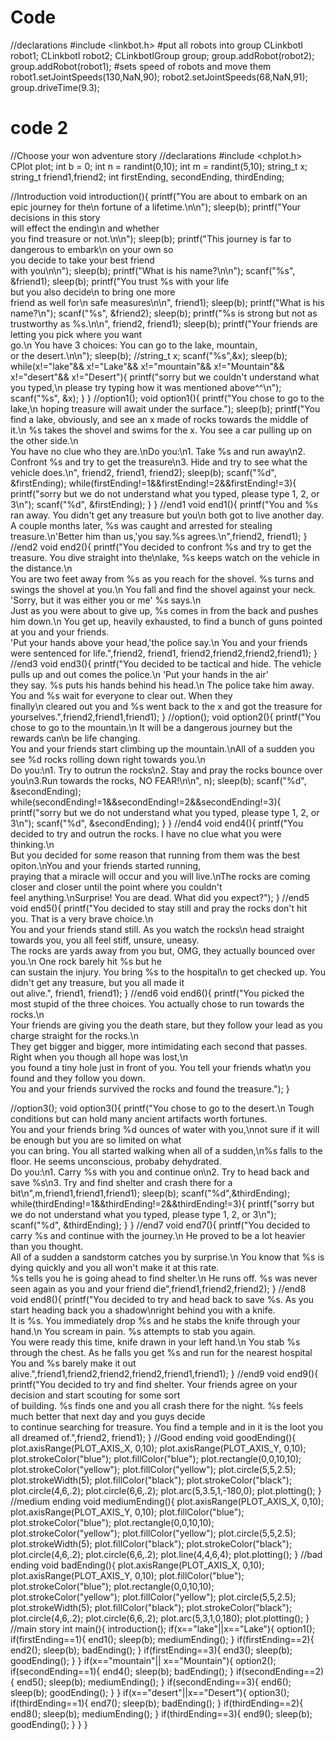 # Code
//declarations
#include <linkbot.h>
#put all robots into group
CLinkbotI robot1;
CLinkbotI robot2;
CLinkbotIGroup group;
group.addRobot(robot2);
group.addRobot(robot1);
#sets speed of robots and move them
robot1.setJointSpeeds(130,NaN,90);
robot2.setJointSpeeds(68,NaN,91);
group.driveTime(9.3);
# code 2
//Choose your won adventure story
//declarations
#include <chplot.h>
CPlot plot;
int b = 0;
int n = randint(0,10);
int m = randint(5,10);
string_t x;
string_t friend1,friend2;
int firstEnding, secondEnding, thirdEnding;

//Introduction
void introduction(){
    printf("You are about to embark on an \
epic journey for the\n fortune of a lifetime.\n\n");
    sleep(b);
    printf("Your decisions in this story \
will effect the ending\n and whether \
you find treasure or not.\n\n");
    sleep(b);
    printf("This journey is far to \
dangerous to embark\n on your own so \
you decide to take your best friend \
with you\n\n");
    sleep(b);
    printf("What is his name?\n\n");
    scanf("%s", &friend1);
    sleep(b);
    printf("You trust %s with your life \
but you also decide\n to bring one more \
friend as well for\n safe measures\n\n", friend1);
    sleep(b);
    printf("What is his name?\n");
    scanf("%s", &friend2);
    sleep(b);
    printf("%s is strong but not as trustworthy as %s.\n\n", friend2, friend1);
    sleep(b);
    printf("Your friends are letting you pick where you want \
go.\n You have 3 choices: You can go to the lake, mountain, \
or the desert.\n\n");
    sleep(b);
    //string_t x;
    scanf("%s",&x);
    sleep(b);
    while(x!="lake"&& x!="Lake"&& x!="mountain"&& x!="Mountain"&& x!="desert"&& x!="Desert"){
        printf("sorry but we couldn't understand what you typed,\n please try typing how it was mentioned above^^\n");
        scanf("%s", &x);
    }
}
//option1();
void option1(){
    printf("You chose to go to the lake,\n hoping treasure will await under the surface.");
    sleep(b);
    printf("You find a lake, obviously, and see an x made of rocks towards the middle of it.\n %s takes the shovel and swims for the x. You see a car pulling up on the other side.\n \
You have no clue who they are.\nDo you:\n1. Take %s and run away\n2. Confront %s and try to get the treasure\n3. Hide and try to see what the vehicle does.\n", friend2, friend1, friend2);
    sleep(b);
    scanf("%d", &firstEnding);
    while(firstEnding!=1&&firstEnding!=2&&firstEnding!=3){
        printf("sorry but we do not understand what you typed, please type 1, 2, or 3\n");
        scanf("%d", &firstEnding);
    }
}
//end1
void end1(){
    printf("You and %s ran away. You didn't get any treasure but you\n both got to live another day. A couple months later, %s was caught and arrested for stealing treasure.\n'Better him than us,'you say.%s agrees.\n",friend2, friend1);
}
//end2
void end2(){
    printf("You decided to confront %s and try to get the treasure. You dive straight into the\nlake, %s keeps watch on the vehicle in the distance.\n\
You are two feet away from %s as you reach for the shovel. %s turns and swings the shovel at you.\n You fall and find the shovel against your neck. 'Sorry, but it was either you or me' %s says.\n\
Just as you were about to give up, %s comes in from the back and pushes him down.\n You get up, heavily exhausted, to find a bunch of guns pointed at you and your friends.\
'Put your hands above your head,'the police say.\n You and your friends were sentenced for life.",friend2, friend1, friend2,friend2,friend2,friend1);
}
//end3
void end3(){
    printf("You decided to be tactical and hide. The vehicle pulls up and out comes the police.\n 'Put your hands in the air'\
they say. %s puts his hands behind his head.\n The police take him away. You and %s wait for everyone to clear out. When they\
finally\n cleared out you and %s went back to the x and got the treasure for yourselves.",friend2,friend1,friend1);
}
//option();
void option2(){
    printf("You chose to go to the mountain.\n It will be a dangerous journey but the rewards can\n be life changing.\
You and your friends start climbing up the mountain.\nAll of a sudden you see %d rocks rolling down right towards you.\n\
Do you:\n1. Try to outrun the rocks\n2. Stay and pray the rocks bounce over you\n3.Run towards the rocks, NO FEAR!\n\n", n);
    sleep(b);
    scanf("%d", &secondEnding);
    while(secondEnding!=1&&secondEnding!=2&&secondEnding!=3){
        printf("sorry but we do not understand what you typed, please type 1, 2, or 3\n");
        scanf("%d", &secondEnding);
    }
}
//end4
void end4(){
    printf("You decided to try and outrun the rocks. I have no clue what you were thinking.\n\
But you decided for some reason that running from them was the best opiton.\nYou and your friends started running,\
praying that a miracle will occur and you will live.\nThe rocks are coming closer and closer until the point where you couldn't\
feel anything.\nSurprise! You are dead. What did you expect?");
}
//end5
void end5(){
    printf("You decided to stay still and pray the rocks don't hit you. That is a very brave choice.\n\
You and your friends stand still. As you watch the rocks\n head straight towards you, you all feel stiff, unsure, uneasy.\
The rocks are yards away from you but, OMG, they actually bounced over you.\n One rock barely hit %s but he\
 can sustain the injury. You bring %s to the hospital\n to get checked up. You didn't get any treasure, but you all made it\
out alive.", friend1, friend1);
}
//end6
void end6(){
    printf("You picked the most stupid of the three choices. You actually chose to run towards the rocks.\n\
Your friends are giving you the death stare, but they follow your lead as you charge straight for the rocks.\n\
They get bigger and bigger, more intimidating each second that passes. Right when you though all hope was lost,\n\
you found a tiny hole just in front of you. You tell your friends what\n you found and they follow you down.\
You and your friends survived the rocks and found the treasure.");
}

//option3();
void option3(){
    printf("You chose to go to the desert.\n Tough conditions but can hold many ancient artifacts worth fortunes.\
You and your friends bring %d ounces of water with you,\nnot sure if it will be enough but you are so limited on what\
 you can bring. You all started walking when all of a sudden,\n%s falls to the floor. He seems unconscious, probaby dehydrated.\
Do you:\n1. Carry %s with you and continue on\n2. Try to head back and save %s\n3. Try and find shelter and crash there for a bit\n",m,friend1,friend1,friend1);
    sleep(b);
    scanf("%d",&thirdEnding);
    while(thirdEnding!=1&&thirdEnding!=2&&thirdEnding!=3){
        printf("sorry but we do not understand what you typed, please type 1, 2, or 3\n");
        scanf("%d", &thirdEnding);
    }
}
//end7
void end7(){
    printf("You decided to carry %s and continue with the journey.\n He proved to be a lot heavier than you thought.\
All of a sudden a sandstorm catches you by surprise.\n You know that %s is dying quickly and you all won't make it at this rate.\
%s tells you he is going ahead to find shelter.\n He runs off. %s was never seen again as you and your friend die",friend1,friend2,friend2);
}
//end8
void end8(){
    printf("You decided to try and head back to save %s. As you start heading back you a shadow\nright behind you with a knife.\
It is %s. You immediately drop %s and he stabs the knife through your hand.\n You scream in pain. %s attempts to stab you again.\
You were ready this time, knife drawn in your left hand.\n You stab %s through the chest. As he falls you get %s and run for the nearest hospital\
You and %s barely make it out alive.",friend1,friend2,friend2,friend2,friend1,friend1);
}
//end9
void end9(){
    printf("You decided to try and find shelter. Your friends agree on your decision and start scouting for some sort\
of building. %s finds one and you all crash there for the night. %s feels much better that next day and you guys decide\
to continue searching for treasure. You find a temple and in it is the loot you all dreamed of.",friend2, friend1);
}
//Good ending
void goodEnding(){
    plot.axisRange(PLOT_AXIS_X, 0,10);
    plot.axisRange(PLOT_AXIS_Y, 0,10);
    plot.strokeColor("blue");
    plot.fillColor("blue");
    plot.rectangle(0,0,10,10);
    plot.strokeColor("yellow");
    plot.fillColor("yellow");
    plot.circle(5,5,2.5);
    plot.strokeWidth(5);
    plot.fillColor("black");
    plot.strokeColor("black");
    plot.circle(4,6,.2);
    plot.circle(6,6,.2);
    plot.arc(5,3.5,1,-180,0);
    plot.plotting();
}
//medium ending
void mediumEnding(){
    plot.axisRange(PLOT_AXIS_X, 0,10);
    plot.axisRange(PLOT_AXIS_Y, 0,10);
    plot.fillColor("blue");
    plot.strokeColor("blue");
    plot.rectangle(0,0,10,10);
    plot.strokeColor("yellow");
    plot.fillColor("yellow");
    plot.circle(5,5,2.5);
    plot.strokeWidth(5);
    plot.fillColor("black");
    plot.strokeColor("black");
    plot.circle(4,6,.2);
    plot.circle(6,6,.2);
    plot.line(4,4,6,4);
    plot.plotting();
}
//bad ending
void badEnding(){
    plot.axisRange(PLOT_AXIS_X, 0,10);
    plot.axisRange(PLOT_AXIS_Y, 0,10);
    plot.fillColor("blue");
    plot.strokeColor("blue");
    plot.rectangle(0,0,10,10);
    plot.strokeColor("yellow");
    plot.fillColor("yellow");
    plot.circle(5,5,2.5);
    plot.strokeWidth(5);
    plot.fillColor("black");
    plot.strokeColor("black");
    plot.circle(4,6,.2);
    plot.circle(6,6,.2);
    plot.arc(5,3,1,0,180);
    plot.plotting();
}
//main story
int main(){
    introduction();
    if(x=="lake"||x=="Lake"){
        option1();
        if(firstEnding==1){
            end1();
            sleep(b);
            mediumEnding();
        }
        if(firstEnding==2){
            end2();
            sleep(b);
            badEnding();
        }
        if(firstEnding==3){
            end3();
            sleep(b);
            goodEnding();
        }
    }
    if(x=="mountain"|| x=="Mountain"){
        option2();
        if(secondEnding==1){
            end4();
            sleep(b);
            badEnding();
        }
        if(secondEnding==2){
            end5();
            sleep(b);
            mediumEnding();
        }
        if(secondEnding==3){
            end6();
            sleep(b);
            goodEnding();
        }
    }
    if(x=="desert"||x=="Desert"){
        option3();
        if(thirdEnding==1){
            end7();
            sleep(b);
            badEnding();
        }
        if(thirdEnding==2){
            end8();
            sleep(b);
            mediumEnding();
        }
        if(thirdEnding==3){
            end9();
            sleep(b);
            goodEnding();
        }
    }
}

